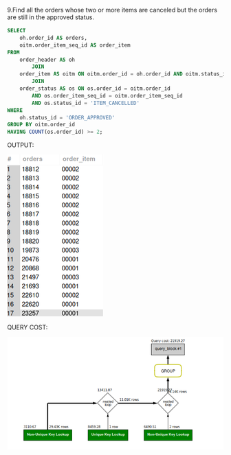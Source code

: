 9.Find all the orders whose two or more items are canceled but the orders are still in the approved status.

```sql
SELECT 
    oh.order_id AS orders, 
    oitm.order_item_seq_id AS order_item
FROM
    order_header AS oh
        JOIN
    order_item AS oitm ON oitm.order_id = oh.order_id AND oitm.status_id = 'ITEM_CANCELLED'
        JOIN
    order_status AS os ON os.order_id = oitm.order_id
        AND os.order_item_seq_id = oitm.order_item_seq_id
        AND os.status_id = 'ITEM_CANCELLED'
WHERE
    oh.status_id = 'ORDER_APPROVED'
GROUP BY oitm.order_id
HAVING COUNT(os.order_id) >= 2;

```
OUTPUT:

![Alt text](<Screenshot from 2024-02-28 16-20-09.png>)

QUERY COST:

![Alt text](<Screenshot from 2024-02-28 16-20-20.png>)
